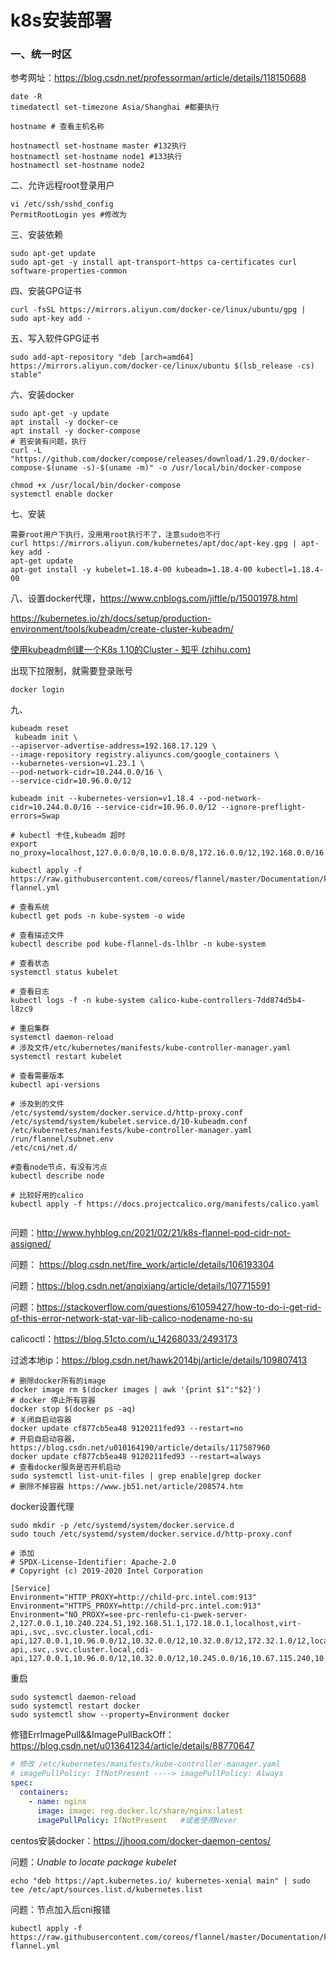 # k8s安装部署

### 一、统一时区

参考网址：https://blog.csdn.net/professorman/article/details/118150688

```shell
date -R
timedatectl set-timezone Asia/Shanghai #都要执行

hostname # 查看主机名称

hostnamectl set-hostname master #132执行
hostnamectl set-hostname node1 #133执行
hostnamectl set-hostname node2 

```

二、允许远程root登录用户

```shell
vi /etc/ssh/sshd_config
PermitRootLogin yes #修改为
```

三、安装依赖

```shell
sudo apt-get update
sudo apt-get -y install apt-transport-https ca-certificates curl software-properties-common
```

四、安装GPG证书

```shell
curl -fsSL https://mirrors.aliyun.com/docker-ce/linux/ubuntu/gpg | sudo apt-key add -
```

五、写入软件GPG证书

```shell
sudo add-apt-repository "deb [arch=amd64] https://mirrors.aliyun.com/docker-ce/linux/ubuntu $(lsb_release -cs) stable"
```

六、安装docker

```shell
sudo apt-get -y update
apt install -y docker-ce
apt install -y docker-compose
# 若安装有问题，执行
curl -L "https://github.com/docker/compose/releases/download/1.29.0/docker-compose-$(uname -s)-$(uname -m)" -o /usr/local/bin/docker-compose

chmod +x /usr/local/bin/docker-compose
systemctl enable docker
```

七、安装

```shell
需要root用户下执行，没用用root执行不了，注意sudo也不行
curl https://mirrors.aliyun.com/kubernetes/apt/doc/apt-key.gpg | apt-key add -
apt-get update
apt-get install -y kubelet=1.18.4-00 kubeadm=1.18.4-00 kubectl=1.18.4-00
```

八、设置docker代理，https://www.cnblogs.com/jiftle/p/15001978.html

https://kubernetes.io/zh/docs/setup/production-environment/tools/kubeadm/create-cluster-kubeadm/

[使用kubeadm创建一个K8s 1.10的Cluster - 知乎 (zhihu.com)](https://zhuanlan.zhihu.com/p/31398416)

出现下拉限制，就需要登录账号

```
docker login
```

九、

```shell
kubeadm reset
 kubeadm init \
--apiserver-advertise-address=192.168.17.129 \
--image-repository registry.aliyuncs.com/google_containers \
--kubernetes-version=v1.23.1 \
--pod-network-cidr=10.244.0.0/16 \
--service-cidr=10.96.0.0/12 

kubeadm init --kubernetes-version=v1.18.4 --pod-network-cidr=10.244.0.0/16 --service-cidr=10.96.0.0/12 --ignore-preflight-errors=Swap

# kubectl 卡住,kubeadm 超时
export no_proxy=localhost,127.0.0.0/8,10.0.0.0/8,172.16.0.0/12,192.168.0.0/16

kubectl apply -f https://raw.githubusercontent.com/coreos/flannel/master/Documentation/kube-flannel.yml

# 查看系统
kubectl get pods -n kube-system -o wide

# 查看描述文件
kubectl describe pod kube-flannel-ds-lhlbr -n kube-system

# 查看状态
systemctl status kubelet

# 查看日志
kubectl logs -f -n kube-system calico-kube-controllers-7dd874d5b4-l8zc9

# 重启集群
systemctl daemon-reload
# 涉及文件/etc/kubernetes/manifests/kube-controller-manager.yaml
systemctl restart kubelet

# 查看需要版本
kubectl api-versions

# 涉及到的文件
/etc/systemd/system/docker.service.d/http-proxy.conf
/etc/systemd/system/kubelet.service.d/10-kubeadm.conf
/etc/kubernetes/manifests/kube-controller-manager.yaml
/run/flannel/subnet.env
/etc/cni/net.d/

#查看node节点，有没有污点
kubectl describe node 

# 比较好用的calico
kubectl apply -f https://docs.projectcalico.org/manifests/calico.yaml


```

问题：http://www.hyhblog.cn/2021/02/21/k8s-flannel-pod-cidr-not-assigned/

问题： https://blog.csdn.net/fire_work/article/details/106193304

问题：https://blog.csdn.net/anqixiang/article/details/107715591

问题：https://stackoverflow.com/questions/61059427/how-to-do-i-get-rid-of-this-error-network-stat-var-lib-calico-nodename-no-su



calicoctl：https://blog.51cto.com/u_14268033/2493173

过滤本地ip：https://blog.csdn.net/hawk2014bj/article/details/109807413



```shell
# 删除docker所有的image
docker image rm $(docker images | awk '{print $1":"$2}')
# docker 停止所有容器
docker stop $(docker ps -aq)
# 关闭自启动容器
docker update cf877cb5ea48 9120211fed93 --restart=no
# 开启自启动容器，https://blog.csdn.net/u010164190/article/details/117587960
docker update cf877cb5ea48 9120211fed93 --restart=always
# 查看docker服务是否开机启动
sudo systemctl list-unit-files | grep enable|grep docker
# 删除不掉容器 https://www.jb51.net/article/208574.htm
```

docker设置代理

```shell
sudo mkdir -p /etc/systemd/system/docker.service.d
sudo touch /etc/systemd/system/docker.service.d/http-proxy.conf

# 添加
# SPDX-License-Identifier: Apache-2.0
# Copyright (c) 2019-2020 Intel Corporation

[Service]
Environment="HTTP_PROXY=http://child-prc.intel.com:913"
Environment="HTTPS_PROXY=http://child-prc.intel.com:913"
Environment="NO_PROXY=see-prc-renlefu-ci-pwek-server-2,127.0.0.1,10.240.224.51,192.168.51.1,172.18.0.1,localhost,virt-api,.svc,.svc.cluster.local,cdi-api,127.0.0.1,10.96.0.0/12,10.32.0.0/12,10.32.0.0/12,172.32.1.0/12,localhost,virt-api,.svc,.svc.cluster.local,cdi-api,127.0.0.1,10.96.0.0/12,10.32.0.0/12,10.245.0.0/16,10.67.115.240,10.67.115.43,NONE"
```

重启

```shell
sudo systemctl daemon-reload
sudo systemctl restart docker
sudo systemctl show --property=Environment docker
```


修错ErrImagePull&&ImagePullBackOff：https://blog.csdn.net/u013641234/article/details/88770647

```yaml
# 修改 /etc/kubernetes/manifests/kube-controller-manager.yaml
# imagePullPolicy: IfNotPresent ----> imagePullPolicy: Always 
spec: 
  containers: 
    - name: nginx 
      image: image: reg.docker.lc/share/nginx:latest 
      imagePullPolicy: IfNotPresent   #或者使用Never
```

centos安装docker：https://jhooq.com/docker-daemon-centos/


问题：*Unable to locate package kubelet*

```
echo "deb https://apt.kubernetes.io/ kubernetes-xenial main" | sudo tee /etc/apt/sources.list.d/kubernetes.list
```

问题：节点加入后cni报错

```
kubectl apply -f https://raw.githubusercontent.com/coreos/flannel/master/Documentation/kube-flannel.yml
```

